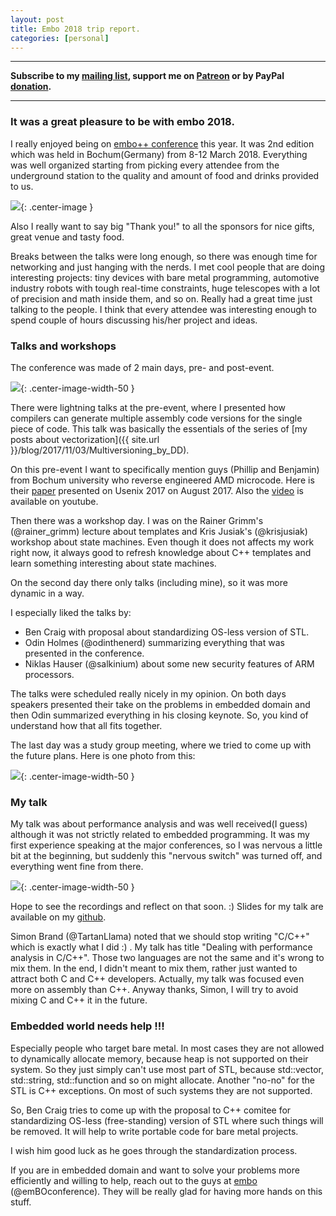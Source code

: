 ```yaml
---
layout: post
title: Embo 2018 trip report.
categories: [personal]
---
```


------
**Subscribe to my [mailing list](https://mailchi.mp/4eb73720aafe/easyperf), support me on [Patreon](https://www.patreon.com/dendibakh) or by PayPal [donation](https://www.paypal.com/cgi-bin/webscr?cmd=_donations&business=TBM3NW8TKTT34&currency_code=USD&source=url).**

------

### It was a great pleasure to be with embo 2018.

I really enjoyed being on [embo++ conference](https://www.embo.io/) this year. It was 2nd edition which was held in Bochum(Germany) from 8-12 March 2018. Everything was well organized starting from picking every attendee from the underground station to the quality and amount of food and drinks provided to us.

![](/img/posts/Embo2018TripReport/logo.jpg){: .center-image }

Also I really want to say big "Thank you!" to all the sponsors for nice gifts, great venue and tasty food.

Breaks between the talks were long enough, so there was enough time for networking and just hanging with the nerds. I met cool people that are doing interesting projects: tiny devices with bare metal programming, automotive industry robots with tough real-time constraints, huge telescopes with a lot of precision and math inside them, and so on. Really had a great time just talking to the people. I think that every attendee was interesting enough to spend couple of hours discussing his/her project and ideas.

### Talks and workshops

The conference was made of 2 main days, pre- and post-event.

![](/img/posts/Embo2018TripReport/Ben.jpg){: .center-image-width-50 }

There were lightning talks at the pre-event, where I presented how compilers can generate multiple assembly code versions for the single piece of code. This talk was basically the essentials of the series of [my posts about vectorization]({{ site.url }}/blog/2017/11/03/Multiversioning_by_DD).

On this pre-event I want to specifically mention guys (Phillip and Benjamin) from Bochum university who reverse engineered AMD microcode. Here is their [paper](https://www.syssec.rub.de/media/emma/veroeffentlichungen/2017/08/16/usenix17-microcode.pdf) presented on Usenix 2017 on August 2017. Also the [video](https://www.youtube.com/watch?v=I6dQfnb3y0I) is available on youtube.

Then there was a workshop day. I was on the Rainer Grimm's (@rainer_grimm) lecture about templates and Kris Jusiak's (@krisjusiak) workshop about state machines. Even though it does not affects my work right now, it always good to refresh knowledge about C++ templates and learn something interesting about state machines.

On the second day there only talks (including mine), so it was more dynamic in a way.

I especially liked the talks by:
- Ben Craig with proposal about standardizing OS-less version of STL.
- Odin Holmes (@odinthenerd) summarizing everything that was presented in the conference.
- Niklas Hauser (@salkinium) about some new security features of ARM processors.

The talks were scheduled really nicely in my opinion. On both days speakers presented their take on the problems in embedded domain and then Odin summarized everything in his closing keynote. So, you kind of understand how that all fits together.

The last day was a study group meeting, where we tried to come up with the future plans. Here is one photo from this:

![](/img/posts/Embo2018TripReport/PostEvent.jpg){: .center-image-width-50 }

### My talk

My talk was about performance analysis and was well received(I guess) although it was not strictly related to embedded programming.
It was my first experience speaking at the major conferences, so I was nervous a little bit at the beginning, but suddenly this "nervous switch" was turned off, and everything went fine from there.

![](/img/posts/Embo2018TripReport/Denis.jpg){: .center-image-width-50 }

Hope to see the recordings and reflect on that soon. :)
Slides for my talk are available on my [github](https://github.com/dendibakh/dendibakh.github.io/blob/master/_posts/presentations/Dealing-with-performance-analysis.pdf).

Simon Brand (@TartanLlama) noted that we should stop writing "C/C++" which is exactly what I did :) . My talk has title "Dealing with performance analysis in C/C++". Those two languages are not the same and it's wrong to mix them. In the end, I didn't meant to mix them, rather just wanted to attract both C and C++ developers. Actually, my talk was focused even more on assembly than C++. Anyway thanks, Simon, I will try to avoid mixing C and C++ it in the future.

### Embedded world needs help !!!

Especially people who target bare metal. In most cases they are not allowed to dynamically allocate memory, because heap is not supported on their system. So they just simply can't use most part of STL, because std::vector, std::string, std::function and so on might allocate. Another "no-no" for the STL is C++ exceptions. On most of such systems they are not supported.

So, Ben Craig tries to come up with the proposal to C++ comitee for standardizing OS-less (free-standing) version of STL where such things will be removed. It will help to write portable code for bare metal projects.

I wish him good luck as he goes through the standardization process.

If you are in embedded domain and want to solve your problems more efficiently and willing to help, reach out to the guys at [embo](https://twitter.com/emBOconference) (@emBOconference). They will be really glad for having more hands on this stuff.
